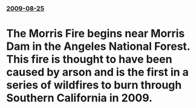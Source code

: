 ### [2009-08-25](/news/2009/08/25/index.md)

#  The Morris Fire begins near Morris Dam in the Angeles National Forest. This fire is thought to have been caused by arson and is the first in a series of wildfires to burn through Southern California in 2009.



